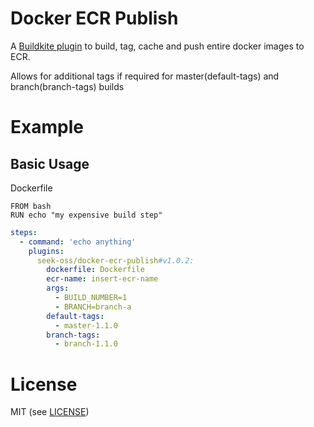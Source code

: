 # Docker ECR Publish

A [Buildkite plugin](https://buildkite.com/docs/agent/v3/plugins) to build, tag, cache and push entire docker images to ECR.

Allows for additional tags if required for master(default-tags) and branch(branch-tags) builds

# Example

## Basic Usage

Dockerfile
```
FROM bash
RUN echo "my expensive build step"
```

```yml
steps:
  - command: 'echo anything'
    plugins:
      seek-oss/docker-ecr-publish#v1.0.2:
        dockerfile: Dockerfile
        ecr-name: insert-ecr-name
        args:
          - BUILD_NUMBER=1
          - BRANCH=branch-a
        default-tags:
          - master-1.1.0
        branch-tags:
          - branch-1.1.0
```

# License

MIT (see [LICENSE](LICENSE))
